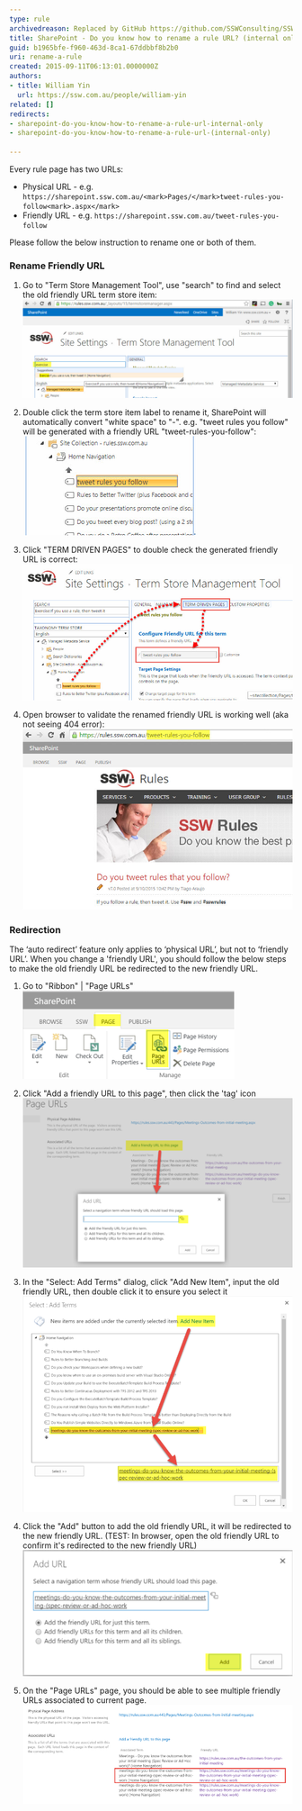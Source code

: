 ```yaml
---
type: rule
archivedreason: Replaced by GitHub https://github.com/SSWConsulting/SSW.Rules.Content/wiki/How-to-Rename-Rules
title: SharePoint - Do you know how to rename a rule URL? (internal only)
guid: b1965bfe-f960-463d-8ca1-67ddbbf8b2b0
uri: rename-a-rule
created: 2015-09-11T06:13:01.0000000Z
authors:
- title: William Yin
  url: https://ssw.com.au/people/william-yin
related: []
redirects:
- sharepoint-do-you-know-how-to-rename-a-rule-url-internal-only
- sharepoint-do-you-know-how-to-rename-a-rule-url-(internal-only)

---
```


Every rule page has two URLs:

* Physical URL - e.g. `https://sharepoint.ssw.com.au/<mark>Pages/</mark>tweet-rules-you-follow<mark>.aspx</mark>`
* Friendly URL - e.g. `https://sharepoint.ssw.com.au/tweet-rules-you-follow`

Please follow the below instruction to rename one or both of them.

<!--endintro-->

### Rename Friendly URL

1. Go to "Term Store Management Tool", use "search" to find and select the old friendly URL term store item:  
![](/rules/rename-a-rule/find-friendly-url-item.jpg)

2. Double click the term store item label to rename it, SharePoint will automatically convert "white space" to "-". e.g. "tweet rules you follow" will be generated with a friendly URL "tweet-rules-you-follow":
![](/rules/rename-a-rule/rename-term-store-item.jpg)

3. Click "TERM DRIVEN PAGES" to double check the generated friendly URL is correct:
![](/rules/rename-a-rule/check-generated-friendly-url.jpg)

4. Open browser to validate the renamed friendly URL is working well (aka not seeing 404 error):
![](/rules/rename-a-rule/validate-friendly-url-in-browser.jpg)

### Redirection

The ‘auto redirect’ feature only applies to ‘physical URL’, but not to ‘friendly URL’.
When you change a 'friendly URL',  you should follow the below steps to make the old friendly URL be redirected to the new friendly URL.

1. Go to "Ribbon" | "Page URLs"
![](/rules/rename-a-rule/redirection01.png)

2. Click "Add  a friendly URL to this page", then click the 'tag' icon
![](/rules/rename-a-rule/redirection02.png)

3. In the "Select: Add Terms" dialog, click "Add New Item", input the old friendly URL, then double click it to ensure you select it
![](/rules/rename-a-rule/redirection03.png)

4. Click the "Add" button to add the old friendly URL, it will be redirected to the new friendly URL. (TEST: In browser, open the old friendly URL to confirm it's redirected to the new friendly URL)
![](/rules/rename-a-rule/redirection04.png)

5. On the "Page URLs" page, you should be able to see multiple friendly URLs associated to current page.
![](/rules/rename-a-rule/redirection05.png)

